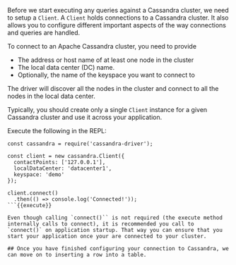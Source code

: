 Before we start executing any queries against a Cassandra cluster, we need to setup a `Client`. A `Client` holds connections to a Cassandra cluster. It also allows you to configure different important aspects of the way connections and queries are handled.

To connect to an Apache Cassandra cluster, you need to provide
 * The address or host name of at least one node in the cluster
 * The local data center (DC) name.
 * Optionally, the name of the keyspace you want to connect to

The driver will discover all the nodes in the cluster and connect to all the nodes in the local data center.

Typically, you should create only a single `Client` instance for a given Cassandra cluster and use it across your application.

Execute the following in the REPL:

```
const cassandra = require('cassandra-driver');

const client = new cassandra.Client({
  contactPoints: ['127.0.0.1'],
  localDataCenter: 'datacenter1',
  keyspace: 'demo'
});

client.connect()
  .then(() => console.log('Connected!'));
```{{execute}}

Even though calling `connect()`` is not required (the execute method internally calls to connect), it is recommended you call to `connect()` on application startup. That way you can ensure that you start your application once your are connected to your cluster.

## Once you have finished configuring your connection to Cassandra, we can move on to inserting a row into a table.    
